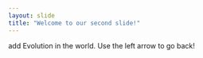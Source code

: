 ```yaml
---
layout: slide
title: "Welcome to our second slide!"
---
```

add Evolution in the world.
Use the left arrow to go back!
